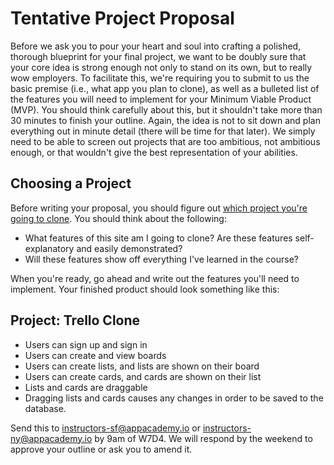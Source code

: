 # Tentative Project Proposal

Before we ask you to pour your heart and soul into crafting a polished, thorough
blueprint for your final project, we want to be doubly sure that your core idea
is strong enough not only to stand on its own, but to really wow employers. To
facilitate this, we're requiring you to submit to us the basic premise (i.e.,
what app you plan to clone), as well as a bulleted list of the features you will
need to implement for your Minimum Viable Product (MVP). You should think
carefully about this, but it shouldn't take more than 30 minutes to finish your
outline. Again, the idea is not to sit down and plan everything out in minute
detail (there will be time for that later). We simply need to be able to screen
out projects that are too ambitious, not ambitious enough, or that wouldn't give
the best representation of your abilities.

## Choosing a Project
Before writing your proposal, you should figure out [which project you're going
to clone][clone-link]. You should think about the following:

* What features of this site am I going to clone? Are these features
  self-explanatory and easily demonstrated?
* Will these features show off everything I've learned in the course?

[clone-link]: ./projects-to-clone.md

When you're ready, go ahead and write out the features you'll need to implement.
Your finished product should look something like this:

## Project: Trello Clone
* Users can sign up and sign in
* Users can create and view boards
* Users can create lists, and lists are shown on their board
* Users can create cards, and cards are shown on their list
* Lists and cards are draggable
* Dragging lists and cards causes any changes in order to be saved to the
  database.

Send this to instructors-sf@appacademy.io or instructors-ny@appacademy.io by 9am
of W7D4. We will respond by the weekend to approve your outline or ask you to
amend it.
